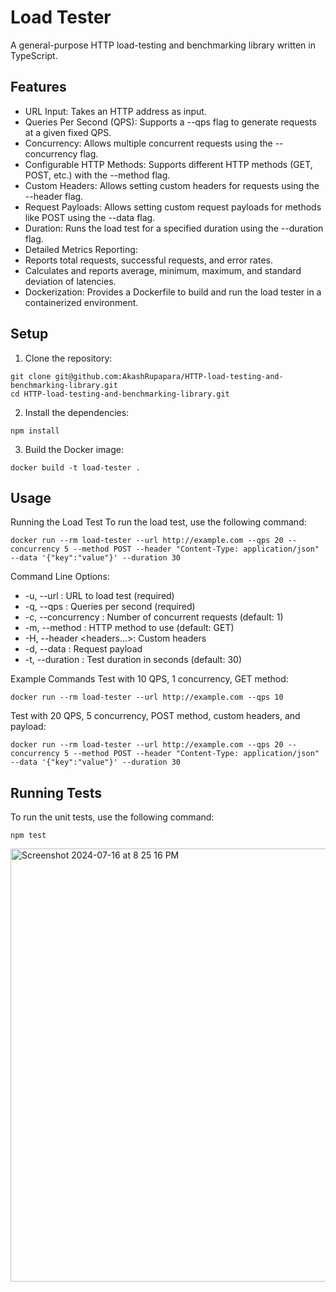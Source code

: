 # Load Tester

A general-purpose HTTP load-testing and benchmarking library written in TypeScript.

## Features

- URL Input: Takes an HTTP address as input.
- Queries Per Second (QPS): Supports a --qps flag to generate requests at a given fixed QPS.
- Concurrency: Allows multiple concurrent requests using the --concurrency flag.
- Configurable HTTP Methods: Supports different HTTP methods (GET, POST, etc.) with the --method flag.
- Custom Headers: Allows setting custom headers for requests using the --header flag.
- Request Payloads: Allows setting custom request payloads for methods like POST using the --data flag.
- Duration: Runs the load test for a specified duration using the --duration flag.
- Detailed Metrics Reporting:
- Reports total requests, successful requests, and error rates.
- Calculates and reports average, minimum, maximum, and standard deviation of latencies.
- Dockerization: Provides a Dockerfile to build and run the load tester in a containerized environment.

## Setup

1. Clone the repository:

```
git clone git@github.com:AkashRupapara/HTTP-load-testing-and-benchmarking-library.git
cd HTTP-load-testing-and-benchmarking-library.git
```
2. Install the dependencies:
```
npm install
```

3. Build the Docker image:
```
docker build -t load-tester .
```
## Usage
Running the Load Test
To run the load test, use the following command:

```
docker run --rm load-tester --url http://example.com --qps 20 --concurrency 5 --method POST --header "Content-Type: application/json" --data '{"key":"value"}' --duration 30
```
Command Line Options:
- -u, --url <url>: URL to load test (required)
- -q, --qps <qps>: Queries per second (required)
- -c, --concurrency <concurrency>: Number of concurrent requests (default: 1)
- -m, --method <method>: HTTP method to use (default: GET)
- -H, --header <headers...>: Custom headers
- -d, --data <data>: Request payload
- -t, --duration <duration>: Test duration in seconds (default: 30)

Example Commands
Test with 10 QPS, 1 concurrency, GET method:

```
docker run --rm load-tester --url http://example.com --qps 10
```

Test with 20 QPS, 5 concurrency, POST method, custom headers, and payload:
```
docker run --rm load-tester --url http://example.com --qps 20 --concurrency 5 --method POST --header "Content-Type: application/json" --data '{"key":"value"}' --duration 30
```

## Running Tests
To run the unit tests, use the following command:
```
npm test
```
<img width="693" alt="Screenshot 2024-07-16 at 8 25 16 PM" src="https://github.com/user-attachments/assets/43c942ee-f8b2-4808-804f-e4c983a15c1b">

